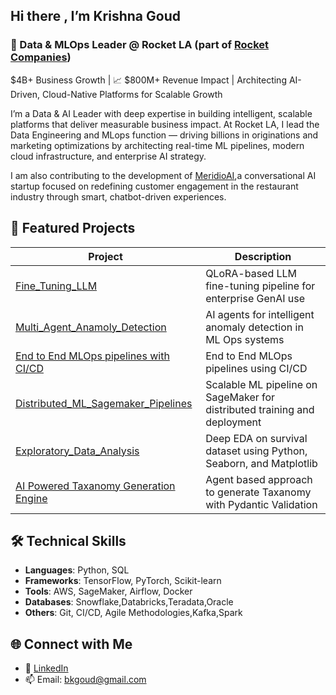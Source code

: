 ## Hi there , I’m Krishna Goud 

### 🚀  Data & MLOps Leader @ Rocket LA (part of [Rocket Companies](https://www.rocketcompanies.com/))
$4B+ Business Growth | 📈 $800M+ Revenue Impact | Architecting AI-Driven, Cloud-Native Platforms for Scalable Growth


 
I’m a Data & AI Leader with deep expertise in building intelligent, scalable platforms that deliver measurable business impact.
At Rocket LA, I lead the Data Engineering and MLops function — driving billions in originations and marketing optimizations by architecting real-time ML pipelines, modern cloud infrastructure, and enterprise AI strategy.

I am also contributing to the development of [MeridioAI](https://www.meridioai.com/),a conversational AI startup focused on redefining customer engagement in the restaurant industry through smart, chatbot-driven experiences.


## 🔧 Featured Projects

| Project | Description |
|--------|-------------|
| [Fine_Tuning_LLM](https://github.com/krishnamami/Fine_Tuning_LLM) | QLoRA-based LLM fine-tuning pipeline for enterprise GenAI use |
| [Multi_Agent_Anamoly_Detection](https://github.com/krishnamami/Multi_Agent_Anamoly_Detection) | AI agents for intelligent anomaly detection in ML Ops systems |
| [End to End MLOps pipelines with CI/CD](https://github.com/krishnamami/MLOPS_end_end_CICD_Pipelines_Jenkins) | End to End MLOps pipelines using CI/CD |
| [Distributed_ML_Sagemaker_Pipelines](https://github.com/krishnamami/Distributed_ML_Sagemaker_Pipelines) | Scalable ML pipeline on SageMaker for distributed training and deployment |
| [Exploratory_Data_Analysis](https://github.com/krishnamami/Exploratory_Data_Analysis) | Deep EDA on survival dataset using Python, Seaborn, and Matplotlib |
| [AI Powered Taxanomy Generation Engine](https://github.com/krishnamami/AI-Powered_Email_Campaign_Taxonomy-_Engine) | Agent based approach to generate Taxanomy with Pydantic Validation |

## 🛠️ Technical Skills

- **Languages**: Python, SQL
- **Frameworks**: TensorFlow, PyTorch, Scikit-learn
- **Tools**: AWS, SageMaker, Airflow, Docker
- **Databases**: Snowflake,Databricks,Teradata,Oracle
- **Others**: Git, CI/CD, Agile Methodologies,Kafka,Spark

## 🌐 Connect with Me

- 🔗 [LinkedIn](https://www.linkedin.com/in/krishnagoud)
- 📫 Email: bkgoud@gmail.com



